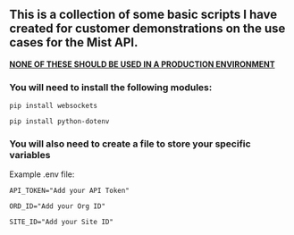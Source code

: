 <h2 dir="auto">This is a collection of some basic scripts I have created for customer demonstrations on the use cases for the Mist API.</h2>
<p dir="auto"><span style="text-decoration: underline;"><strong>NONE OF THESE SHOULD BE USED IN A PRODUCTION ENVIRONMENT</strong></span></p>
<h3 dir="auto">You will need to install the following modules:</h3>
<p dir="auto"><code>pip install websockets </code></p>
<p dir="auto"><code>pip install python-dotenv</code></p>
<h3 dir="auto">You will also need to create a file to store your specific variables</h3>
<p dir="auto">Example .env file:</p>
<p dir="auto"><code>API_TOKEN="Add your API Token"</code></p>
<p dir="auto"><code>ORD_ID="Add your Org ID"</code></p>
<p dir="auto"><code>SITE_ID="Add your Site ID"</code></p>
